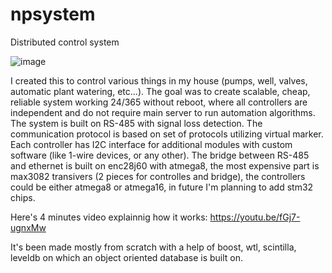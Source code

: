 # npsystem
Distributed control system

![image](https://user-images.githubusercontent.com/86890989/124366151-32a67500-dc56-11eb-9b3a-fc1357b78c66.png)

I created this to control various things in my house (pumps, well, valves, automatic plant watering, etc...). The goal was to create scalable, cheap, reliable system working 24/365 without reboot, where all controllers are independent and do not require main server to run automation algorithms. The system is built on RS-485 with signal loss detection. The communication protocol is based on set of protocols utilizing virtual marker. Each controller has I2C interface for additional modules with custom software (like 1-wire devices, or any other). The bridge between RS-485 and ethernet is built on enc28j60 with atmega8, the most expensive part is max3082 transivers (2 pieces for controlles and bridge), the controllers could be either atmega8 or atmega16, in future I'm planning to add stm32 chips.

Here's 4 minutes video explainnig how it works:
https://youtu.be/fGj7-ugnxMw

It's been made mostly from scratch with a help of boost, wtl, scintilla, leveldb on which an object oriented database is built on.
